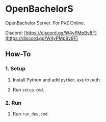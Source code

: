 # OpenBachelorS

OpenBachelor Server. For PvZ Online.

Discord: [https://discord.gg/W4yPMpBv8F](https://discord.gg/W4yPMpBv8F)

## How-To

### 1. Setup

1. Install Python and add `python.exe` to path.

2. Run `setup.cmd`.

### 2. Run

1. Run `run_dev.cmd`.

